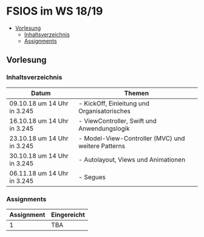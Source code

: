 # FSIOS im WS 18/19

- [Vorlesung](#vorlesung)
  - [Inhaltsverzeichnis](#inhaltsverzeichnis)
  - [Assignments](#assignments)

## Vorlesung

### Inhaltsverzeichnis

| Datum                       | Themen                                             |
| --------------------------- | -------------------------------------------------- |
| 09.10.18 um 14 Uhr in 3.245 | - KickOff, Einleitung und Organisatorisches        |
| 16.10.18 um 14 Uhr in 3.245 | - ViewController, Swift und Anwendungslogik        |
| 23.10.18 um 14 Uhr in 3.245 | - Model-View-Controller (MVC) und weitere Patterns |
| 30.10.18 um 14 Uhr in 3.245 | - Autolayout, Views und Animationen                |
| 06.11.18 um 14 Uhr in 3.245 | - Segues                                           |

### Assignments

| Assignment | Eingereicht |
| ---------- | ----------- |
| 1          | TBA         |
